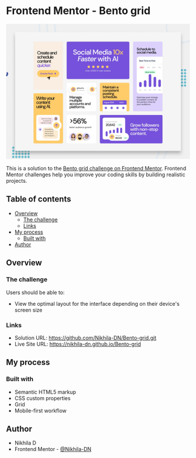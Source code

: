 # Frontend Mentor - Bento grid

![Design preview for the Bento grid coding challenge](./preview.jpg)

This is a solution to the [Bento grid challenge on Frontend Mentor](https://www.frontendmentor.io/challenges/bento-grid-RMydElrlOj). Frontend Mentor challenges help you improve your coding skills by building realistic projects.  

## Table of contents

- [Overview](#overview)
  - [The challenge](#the-challenge)
  - [Links](#links)
- [My process](#my-process)
  - [Built with](#built-with)
- [Author](#author)


## Overview

### The challenge

Users should be able to:

- View the optimal layout for the interface depending on their device's screen size


### Links

- Solution URL: https://github.com/Nikhila-DN/Bento-grid.git
- Live Site URL: https://nikhila-dn.github.io/Bento-grid
## My process

### Built with

- Semantic HTML5 markup
- CSS custom properties
- Grid
- Mobile-first workflow

## Author

- Nikhila D
- Frontend Mentor - [@Nikhila-DN]([https://www.frontendmentor.io/profile/Nikhila-DN])



